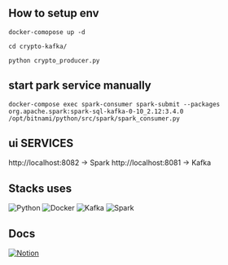 ## How to setup env
``docker-comopose up -d``

``cd crypto-kafka/``

``python crypto_producer.py``
## start park service manually
``docker-compose exec spark-consumer spark-submit --packages org.apache.spark:spark-sql-kafka-0-10_2.12:3.4.0 /opt/bitnami/python/src/spark/spark_consumer.py``

## ui SERVICES 
http://localhost:8082 -> Spark 
http://localhost:8081 -> Kafka
## Stacks uses
![Python](https://img.shields.io/badge/Python-FFD43B?style=for-the-badge&logo=python&logoColor=blue)
![Docker](https://img.shields.io/badge/Docker-2CA5E0?style=for-the-badge&logo=docker&logoColor=white)
![Kafka](https://img.shields.io/badge/Apache_Kafka-231F20?style=for-the-badge&logo=apache-kafka&logoColor=white)
![Spark](https://img.shields.io/badge/Apache_Spark-FFFFFF?style=for-the-badge&logo=apachespark&logoColor=#E35A16)

## Docs
[![Notion](https://img.shields.io/badge/Notion-000000?style=for-the-badge&logo=notion&logoColor=white)
](https://www.notion.so/CRYPTO-VIZ-DATA-ffabd7eb239d4f50b5268836eeabd29d?pvs=4)
